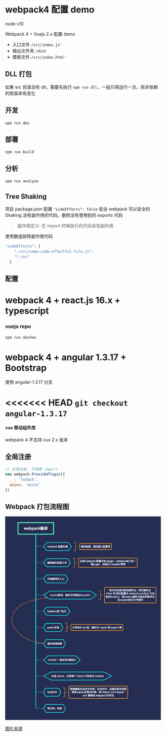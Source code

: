# webpack4 配置 demo

node v10

Webpack 4 + Vuejs 2.x 配置 demo

- 入口文件 `/src/index.js'`
- 输出文件夹 `/dist`
- 模板文件 `/src/index.html'`

## DLL 打包

如果 src 目录没有 dll，需要先执行 `npm run dll`，一般只用运行一次，除非依赖的库版本有变化

## 开发

`npm run dev`

## 部署

`npm run build`

## 分析

`npm run analyze`

## Tree Shaking

项目 package.json 配置 `"sideEffects": false` 告诉 webpack 可以安全的 Shaking 没有副作用的代码，删除没有使用到的 exports 代码

> 副作用定义: 在 import 时候执行的代码具有副作用

使用数组排除副作用代码

```js
"sideEffects": [
    "./src/some-side-effectful-file.js",
    "*.css"
  ]
```

## 配置

# webpack 4 + react.js 16.x + typescript

### vuejs  repo
`npm run devVeu`

# webpack 4 + angular 1.3.17 + Bootstrap

使用 angular-1.3.17 分支

<<<<<<< HEAD
`git checkout angular-1.3.17`
=======

#### vux 移动组件库

webpack 4 不支持 vux 2.x 版本


## 全局注册
```js
// 全局注册, 不需要 import
new webpack.ProvidePlugin({
  _ : 'lodash',
  axios: 'axios'
})
```

## Webpack 打包流程图

![打包流程图](./webpack.png)

[图片来源](https://juejin.im/post/5c6b78cdf265da2da15db125)